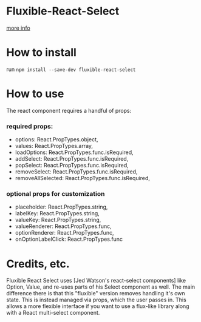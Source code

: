 # Fluxible-React-Select
[more info](https://github.com/sarahbkim/fluxible-react-select)

# How to install
run `npm install --save-dev fluxible-react-select`

# How to use
The react component requires a handful of props:
### required props:
-  options: React.PropTypes.object,
-  values: React.PropTypes.array,
-  loadOptions: React.PropTypes.func.isRequired,
-  addSelect: React.PropTypes.func.isRequired,
-  popSelect: React.PropTypes.func.isRequired,
-  removeSelect: React.PropTypes.func.isRequired,
-  removeAllSelected: React.PropTypes.func.isRequired,

### optional props for customization
-  placeholder: React.PropTypes.string,
-  labelKey: React.PropTypes.string,
-  valueKey: React.PropTypes.string,
-  valueRenderer: React.PropTypes.func,
-  optionRenderer: React.PropTypes.func,
-  onOptionLabelClick: React.PropTypes.func

# Credits, etc.
Fluxible React Select uses [Jed Watson's react-select components] like Option, Value, and re-uses parts of his Select component as well. The main difference there is that this "fluxible" version removes handling it's own state. This is instead managed via props, which the user passes in. This allows a more flexible interface if you want to use a flux-like library along with a React multi-select component.


